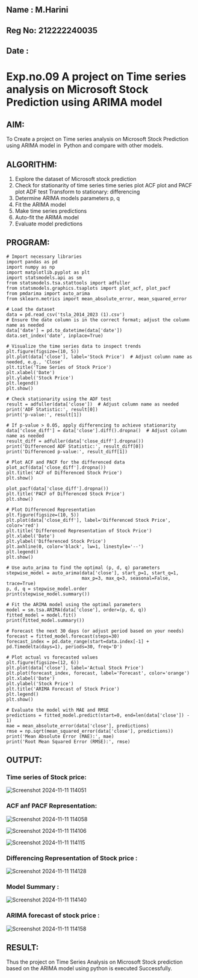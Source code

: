 ## Name : M.Harini
## Reg No: 212222240035
## Date :

# Exp.no.09  A project on Time series analysis on Microsoft Stock Prediction using ARIMA model 

## AIM:
To Create a project on Time series analysis on Microsoft Stock Prediction using ARIMA model in  Python and compare with other models.
## ALGORITHM:
1. Explore the dataset of Microsoft stock prediction
2. Check for stationarity of time series time series plot
   ACF plot and PACF plot
   ADF test
   Transform to stationary: differencing
3. Determine ARIMA models parameters p, q
4. Fit the ARIMA model
5. Make time series predictions
6. Auto-fit the ARIMA model
7. Evaluate model predictions
## PROGRAM:
```
# Import necessary libraries
import pandas as pd
import numpy as np
import matplotlib.pyplot as plt
import statsmodels.api as sm
from statsmodels.tsa.stattools import adfuller
from statsmodels.graphics.tsaplots import plot_acf, plot_pacf
from pmdarima import auto_arima
from sklearn.metrics import mean_absolute_error, mean_squared_error

# Load the dataset
data = pd.read_csv('tsla_2014_2023 (1).csv')
# Ensure the date column is in the correct format; adjust the column name as needed
data['date'] = pd.to_datetime(data['date'])  
data.set_index('date', inplace=True)

# Visualize the time series data to inspect trends
plt.figure(figsize=(10, 5))
plt.plot(data['close'], label='Stock Price')  # Adjust column name as needed, e.g., 'Close'
plt.title('Time Series of Stock Price')
plt.xlabel('Date')
plt.ylabel('Stock Price')
plt.legend()
plt.show()

# Check stationarity using the ADF test
result = adfuller(data['close'])  # Adjust column name as needed
print('ADF Statistic:', result[0])
print('p-value:', result[1])

# If p-value > 0.05, apply differencing to achieve stationarity
data['close_diff'] = data['close'].diff().dropna()  # Adjust column name as needed
result_diff = adfuller(data['close_diff'].dropna())
print('Differenced ADF Statistic:', result_diff[0])
print('Differenced p-value:', result_diff[1])

# Plot ACF and PACF for the differenced data
plot_acf(data['close_diff'].dropna())
plt.title('ACF of Differenced Stock Price')
plt.show()

plot_pacf(data['close_diff'].dropna())
plt.title('PACF of Differenced Stock Price')
plt.show()

# Plot Differenced Representation
plt.figure(figsize=(10, 5))
plt.plot(data['close_diff'], label='Differenced Stock Price', color='red')
plt.title('Differenced Representation of Stock Price')
plt.xlabel('Date')
plt.ylabel('Differenced Stock Price')
plt.axhline(0, color='black', lw=1, linestyle='--')
plt.legend()
plt.show()

# Use auto_arima to find the optimal (p, d, q) parameters
stepwise_model = auto_arima(data['close'], start_p=1, start_q=1,
                            max_p=3, max_q=3, seasonal=False, trace=True)
p, d, q = stepwise_model.order
print(stepwise_model.summary())

# Fit the ARIMA model using the optimal parameters
model = sm.tsa.ARIMA(data['close'], order=(p, d, q))
fitted_model = model.fit()
print(fitted_model.summary())

# Forecast the next 30 days (or adjust period based on your needs)
forecast = fitted_model.forecast(steps=30)
forecast_index = pd.date_range(start=data.index[-1] + pd.Timedelta(days=1), periods=30, freq='D')

# Plot actual vs forecasted values
plt.figure(figsize=(12, 6))
plt.plot(data['close'], label='Actual Stock Price')
plt.plot(forecast_index, forecast, label='Forecast', color='orange')
plt.xlabel('Date')
plt.ylabel('Stock Price')
plt.title('ARIMA Forecast of Stock Price')
plt.legend()
plt.show()

# Evaluate the model with MAE and RMSE
predictions = fitted_model.predict(start=0, end=len(data['close']) - 1)
mae = mean_absolute_error(data['close'], predictions)
rmse = np.sqrt(mean_squared_error(data['close'], predictions))
print('Mean Absolute Error (MAE):', mae)
print('Root Mean Squared Error (RMSE):', rmse)
```

## OUTPUT:

### Time series of Stock price:

![Screenshot 2024-11-11 114051](https://github.com/user-attachments/assets/3d87a2c2-e0c9-42db-be1c-e70b73e90a79)


### ACF anf PACF Representation:
![Screenshot 2024-11-11 114058](https://github.com/user-attachments/assets/8eb57751-c7fb-4570-905c-1b7f434dda86)

![Screenshot 2024-11-11 114106](https://github.com/user-attachments/assets/158ab34c-c123-40ce-9a78-9d3d0554d331)

![Screenshot 2024-11-11 114115](https://github.com/user-attachments/assets/d3e59e5e-3fae-4d1c-89f2-481ba47e1025)


### Differencing Representation of Stock price :

![Screenshot 2024-11-11 114128](https://github.com/user-attachments/assets/e20d4705-d0fc-4af2-b076-b5ad40ae7b11)

### Model Summary :
![Screenshot 2024-11-11 114140](https://github.com/user-attachments/assets/e773b7a6-a1e8-4bee-a81f-ea0ee294d4ab)

### ARIMA forecast of stock price :
![Screenshot 2024-11-11 114158](https://github.com/user-attachments/assets/d5b08007-0ddb-4f9b-a2f9-90a13aecf5ce)


## RESULT:
Thus the project on Time Series Analysis on Microsoft Stock prediction based on the ARIMA model using python is executed Successfully.
